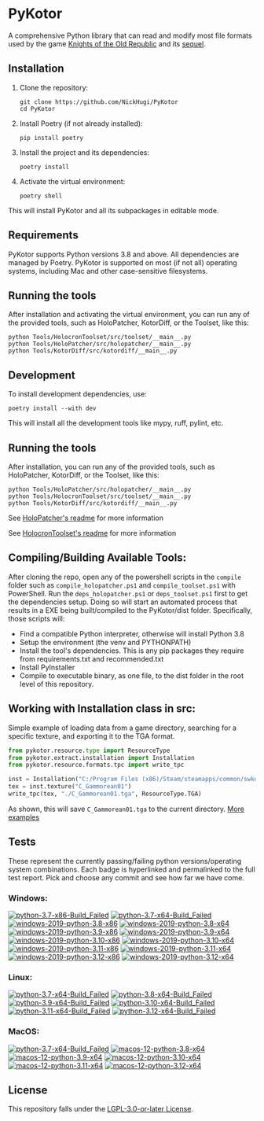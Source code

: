 
PyKotor
=======
A comprehensive Python library that can read and modify most file formats used by the game [Knights of the Old Republic](https://en.wikipedia.org/wiki/Star_Wars:_Knights_of_the_Old_Republic_(video_game)) and its [sequel](https://en.wikipedia.org/wiki/Star_Wars_Knights_of_the_Old_Republic_II:_The_Sith_Lords).

## Installation

1. Clone the repository:
   ```
   git clone https://github.com/NickHugi/PyKotor
   cd PyKotor
   ```

2. Install Poetry (if not already installed):
   ```
   pip install poetry
   ```

3. Install the project and its dependencies:
   ```
   poetry install
   ```

4. Activate the virtual environment:
   ```
   poetry shell
   ```

This will install PyKotor and all its subpackages in editable mode.

## Requirements
PyKotor supports Python versions 3.8 and above. All dependencies are managed by Poetry.
PyKotor is supported on most (if not all) operating systems, including Mac and other case-sensitive filesystems.

## Running the tools

After installation and activating the virtual environment, you can run any of the provided tools, such as HoloPatcher, KotorDiff, or the Toolset, like this:

```
python Tools/HolocronToolset/src/toolset/__main__.py
python Tools/HoloPatcher/src/holopatcher/__main__.py
python Tools/KotorDiff/src/kotordiff/__main__.py
```

## Development

To install development dependencies, use:

```
poetry install --with dev
```

This will install all the development tools like mypy, ruff, pylint, etc.

## Running the tools

After installation, you can run any of the provided tools, such as HoloPatcher, KotorDiff, or the Toolset, like this:

```
python Tools/HoloPatcher/src/holopatcher/__main__.py
python Tools/HolocronToolset/src/toolset/__main__.py
python Tools/KotorDiff/src/kotordiff/__main__.py
```

See [HoloPatcher's readme](https://github.com/NickHugi/PyKotor/tree/master/Tools/HoloPatcher#readme) for more information

See [HolocronToolset's readme](https://github.com/NickHugi/PyKotor/tree/master/Tools/HolocronToolset#readme) for more information

## Compiling/Building Available Tools:
After cloning the repo, open any of the powershell scripts in the `compile` folder such as `compile_holopatcher.ps1` and `compile_toolset.ps1` with PowerShell. Run the `deps_holopatcher.ps1` or `deps_toolset.ps1` first to get the dependencies setup. Doing so will start an automated process that results in a EXE being built/compiled to the PyKotor/dist folder. Specifically, those scripts will:
- Find a compatible Python interpreter, otherwise will install Python 3.8
- Setup the environment (the venv and PYTHONPATH)
- Install the tool's dependencies. This is any pip packages they require from requirements.txt and recommended.txt
- Install PyInstaller
- Compile to executable binary, as one file, to the dist folder in the root level of this repository.


## Working with Installation class in src:
Simple example of loading data from a game directory, searching for a specific texture, and exporting it to the TGA format.
```python
from pykotor.resource.type import ResourceType
from pykotor.extract.installation import Installation
from pykotor.resource.formats.tpc import write_tpc

inst = Installation("C:/Program Files (x86)/Steam/steamapps/common/swkotor")
tex = inst.texture("C_Gammorean01")
write_tpc(tex, "./C_Gammorean01.tga", ResourceType.TGA)
```
As shown, this will save `C_Gammorean01.tga` to the current directory.
[More examples](https://github.com/NickHugi/PyKotor/blob/master/Libraries/PyKotor/docs/installation.md)

## Tests

These represent the currently passing/failing python versions/operating system combinations. Each badge is hyperlinked and permalinked to the full test report. Pick and choose any commit and see how far we have come.

### Windows:

<!-- WINDOWS-BADGES-START -->
[![python-3.7-x86-Build_Failed](https://img.shields.io/badge/python--3.7--x86_Build_Failed-lightgrey)](https://github.com/th3w1zard1/PyKotor/actions/runs/10877954661)
[![python-3.7-x64-Build_Failed](https://img.shields.io/badge/python--3.7--x64_Build_Failed-lightgrey)](https://github.com/th3w1zard1/PyKotor/actions/runs/10877954661)
[![windows-2019-python-3.8-x86](https://img.shields.io/badge/build-python--3.8--x86_Passing_519-brightgreen?style=plastic&logo=simple-icons&logoColor=%23FF5e34&label=165&labelColor=%23c71818&color=%232f991a)](https://htmlpreview.github.io/?https://github.com/th3w1zard1/PyKotor/blob/dfedea37153dcbabeef1c8d3409242412bde46c4/tests/results/5951ac86beef3197aabcd002309fa279dc250ae3/pytest_report_windows-2019_python_3.8_x86/pytest_report.html)
[![windows-2019-python-3.8-x64](https://img.shields.io/badge/build-python--3.8--x64_Passing_519-brightgreen?style=plastic&logo=simple-icons&logoColor=%23FF5e34&label=165&labelColor=%23c71818&color=%232f991a)](https://htmlpreview.github.io/?https://github.com/th3w1zard1/PyKotor/blob/dfedea37153dcbabeef1c8d3409242412bde46c4/tests/results/5951ac86beef3197aabcd002309fa279dc250ae3/pytest_report_windows-2019_python_3.8_x64/pytest_report.html)
[![windows-2019-python-3.9-x86](https://img.shields.io/badge/build-python--3.9--x86_Passing_519-brightgreen?style=plastic&logo=simple-icons&logoColor=%23FF5e34&label=165&labelColor=%23c71818&color=%232f991a)](https://htmlpreview.github.io/?https://github.com/th3w1zard1/PyKotor/blob/dfedea37153dcbabeef1c8d3409242412bde46c4/tests/results/5951ac86beef3197aabcd002309fa279dc250ae3/pytest_report_windows-2019_python_3.9_x86/pytest_report.html)
[![windows-2019-python-3.9-x64](https://img.shields.io/badge/build-python--3.9--x64_Passing_519-brightgreen?style=plastic&logo=simple-icons&logoColor=%23FF5e34&label=165&labelColor=%23c71818&color=%232f991a)](https://htmlpreview.github.io/?https://github.com/th3w1zard1/PyKotor/blob/dfedea37153dcbabeef1c8d3409242412bde46c4/tests/results/5951ac86beef3197aabcd002309fa279dc250ae3/pytest_report_windows-2019_python_3.9_x64/pytest_report.html)
[![windows-2019-python-3.10-x86](https://img.shields.io/badge/build-python--3.10--x86_Passing_519-brightgreen?style=plastic&logo=simple-icons&logoColor=%23FF5e34&label=165&labelColor=%23c71818&color=%232f991a)](https://htmlpreview.github.io/?https://github.com/th3w1zard1/PyKotor/blob/dfedea37153dcbabeef1c8d3409242412bde46c4/tests/results/5951ac86beef3197aabcd002309fa279dc250ae3/pytest_report_windows-2019_python_3.10_x86/pytest_report.html)
[![windows-2019-python-3.10-x64](https://img.shields.io/badge/build-python--3.10--x64_Passing_519-brightgreen?style=plastic&logo=simple-icons&logoColor=%23FF5e34&label=165&labelColor=%23c71818&color=%232f991a)](https://htmlpreview.github.io/?https://github.com/th3w1zard1/PyKotor/blob/dfedea37153dcbabeef1c8d3409242412bde46c4/tests/results/5951ac86beef3197aabcd002309fa279dc250ae3/pytest_report_windows-2019_python_3.10_x64/pytest_report.html)
[![windows-2019-python-3.11-x86](https://img.shields.io/badge/build-python--3.11--x86_Passing_519-brightgreen?style=plastic&logo=simple-icons&logoColor=%23FF5e34&label=165&labelColor=%23c71818&color=%232f991a)](https://htmlpreview.github.io/?https://github.com/th3w1zard1/PyKotor/blob/dfedea37153dcbabeef1c8d3409242412bde46c4/tests/results/5951ac86beef3197aabcd002309fa279dc250ae3/pytest_report_windows-2019_python_3.11_x86/pytest_report.html)
[![windows-2019-python-3.11-x64](https://img.shields.io/badge/build-python--3.11--x64_Passing_519-brightgreen?style=plastic&logo=simple-icons&logoColor=%23FF5e34&label=165&labelColor=%23c71818&color=%232f991a)](https://htmlpreview.github.io/?https://github.com/th3w1zard1/PyKotor/blob/dfedea37153dcbabeef1c8d3409242412bde46c4/tests/results/5951ac86beef3197aabcd002309fa279dc250ae3/pytest_report_windows-2019_python_3.11_x64/pytest_report.html)
[![windows-2019-python-3.12-x86](https://img.shields.io/badge/build-python--3.12--x86_Passing_475-brightgreen?style=plastic&logo=simple-icons&logoColor=%23FF5e34&label=209&labelColor=%23c71818&color=%232f991a)](https://htmlpreview.github.io/?https://github.com/th3w1zard1/PyKotor/blob/dfedea37153dcbabeef1c8d3409242412bde46c4/tests/results/5951ac86beef3197aabcd002309fa279dc250ae3/pytest_report_windows-2019_python_3.12_x86/pytest_report.html)
[![windows-2019-python-3.12-x64](https://img.shields.io/badge/build-python--3.12--x64_Passing_475-brightgreen?style=plastic&logo=simple-icons&logoColor=%23FF5e34&label=209&labelColor=%23c71818&color=%232f991a)](https://htmlpreview.github.io/?https://github.com/th3w1zard1/PyKotor/blob/dfedea37153dcbabeef1c8d3409242412bde46c4/tests/results/5951ac86beef3197aabcd002309fa279dc250ae3/pytest_report_windows-2019_python_3.12_x64/pytest_report.html)
<!-- WINDOWS-BADGES-END -->

### Linux:

<!-- LINUX-BADGES-START -->
[![python-3.7-x64-Build_Failed](https://img.shields.io/badge/python--3.7--x64_Build_Failed-lightgrey)](https://github.com/th3w1zard1/PyKotor/actions/runs/10877954661)
[![python-3.8-x64-Build_Failed](https://img.shields.io/badge/python--3.8--x64_Build_Failed-lightgrey)](https://github.com/th3w1zard1/PyKotor/actions/runs/10877954661)
[![python-3.9-x64-Build_Failed](https://img.shields.io/badge/python--3.9--x64_Build_Failed-lightgrey)](https://github.com/th3w1zard1/PyKotor/actions/runs/10877954661)
[![python-3.10-x64-Build_Failed](https://img.shields.io/badge/python--3.10--x64_Build_Failed-lightgrey)](https://github.com/th3w1zard1/PyKotor/actions/runs/10877954661)
[![python-3.11-x64-Build_Failed](https://img.shields.io/badge/python--3.11--x64_Build_Failed-lightgrey)](https://github.com/th3w1zard1/PyKotor/actions/runs/10877954661)
[![python-3.12-x64-Build_Failed](https://img.shields.io/badge/python--3.12--x64_Build_Failed-lightgrey)](https://github.com/th3w1zard1/PyKotor/actions/runs/10877954661)
<!-- LINUX-BADGES-END -->

### MacOS:

<!-- MACOS-BADGES-START -->
[![python-3.7-x64-Build_Failed](https://img.shields.io/badge/python--3.7--x64_Build_Failed-lightgrey)](https://github.com/th3w1zard1/PyKotor/actions/runs/10877954661)
[![macos-12-python-3.8-x64](https://img.shields.io/badge/build-python--3.8--x64_Passing_512-brightgreen?style=plastic&logo=simple-icons&logoColor=%23FF5e34&label=172&labelColor=%23c71818&color=%232f991a)](https://htmlpreview.github.io/?https://github.com/th3w1zard1/PyKotor/blob/dfedea37153dcbabeef1c8d3409242412bde46c4/tests/results/5951ac86beef3197aabcd002309fa279dc250ae3/pytest_report_macos-12_python_3.8_x64/pytest_report.html)
[![macos-12-python-3.9-x64](https://img.shields.io/badge/build-python--3.9--x64_Passing_512-brightgreen?style=plastic&logo=simple-icons&logoColor=%23FF5e34&label=172&labelColor=%23c71818&color=%232f991a)](https://htmlpreview.github.io/?https://github.com/th3w1zard1/PyKotor/blob/dfedea37153dcbabeef1c8d3409242412bde46c4/tests/results/5951ac86beef3197aabcd002309fa279dc250ae3/pytest_report_macos-12_python_3.9_x64/pytest_report.html)
[![macos-12-python-3.10-x64](https://img.shields.io/badge/build-python--3.10--x64_Passing_512-brightgreen?style=plastic&logo=simple-icons&logoColor=%23FF5e34&label=172&labelColor=%23c71818&color=%232f991a)](https://htmlpreview.github.io/?https://github.com/th3w1zard1/PyKotor/blob/dfedea37153dcbabeef1c8d3409242412bde46c4/tests/results/5951ac86beef3197aabcd002309fa279dc250ae3/pytest_report_macos-12_python_3.10_x64/pytest_report.html)
[![macos-12-python-3.11-x64](https://img.shields.io/badge/build-python--3.11--x64_Passing_512-brightgreen?style=plastic&logo=simple-icons&logoColor=%23FF5e34&label=172&labelColor=%23c71818&color=%232f991a)](https://htmlpreview.github.io/?https://github.com/th3w1zard1/PyKotor/blob/dfedea37153dcbabeef1c8d3409242412bde46c4/tests/results/5951ac86beef3197aabcd002309fa279dc250ae3/pytest_report_macos-12_python_3.11_x64/pytest_report.html)
[![macos-12-python-3.12-x64](https://img.shields.io/badge/build-python--3.12--x64_Passing_457-brightgreen?style=plastic&logo=simple-icons&logoColor=%23FF5e34&label=227&labelColor=%23c71818&color=%232f991a)](https://htmlpreview.github.io/?https://github.com/th3w1zard1/PyKotor/blob/dfedea37153dcbabeef1c8d3409242412bde46c4/tests/results/5951ac86beef3197aabcd002309fa279dc250ae3/pytest_report_macos-12_python_3.12_x64/pytest_report.html)
<!-- MACOS-BADGES-END -->

## License
This repository falls under the [LGPL-3.0-or-later License](https://github.com/NickHugi/PyKotor/blob/master/LICENSE).

































